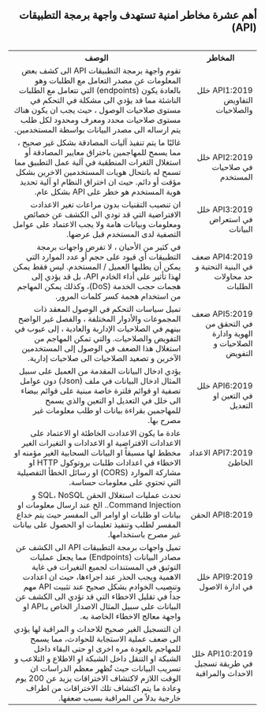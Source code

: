 <h2 dir='rtl' align='right'>  أهم عشرة مخاطر امنية تستهدف واجهة برمجة التطبيقات (API) </h2>

  <table dir='rtl' align="right">
  <tr>
    <th>المخاطر </th>
    <th> الوصف </th>
    <tr>
    <td>  API1:2019 خلل التفاويض والصلاحيات  </td> 
    <td> تقوم واجهة برمجة التطبيقات API الى كشف بعض المعلومات عن مصدر التعامل مع الطلبات وهو بالعادة يكون (endpoints) التي تتعامل مع الطلبات الناشئة مما قد يؤدي الى مشكلة في التحكم في مستوى صلاحيات الوصول ، حيث يجب ان يكون هناك مستوى صلاحيات محدد ومعرف ومحدود لكل طلب يتم ارساله الى مصدر البيانات بواسطة المستخدمين. </td>   
 </tr>  
   <tr>    
           <td>  API2:2019 خلل في صلاحيات المستخدم  </td> 
    <td> غالبًا ما يتم تنفيذ آليات المصادقة بشكل غير صحيح ، مما يسمح للمهاجمين باختراق معايير المصادقة أو استغلال الثغرات المنطقية في آلية عمل التطبيق مما تسمح له بانتحال  هويات المستخدمين الاخرين بشكل مؤقت أو دائم. حيث ان اختراق النظام او آلية تحديد هوية المستخدم هو خطر على  API بشكل عام. </td>   
 </tr>  
   <tr>    
           <td> API3:2019  خلل في استعراض البيانات </td> 
    <td> ان تنصيب التقنيات بدون مراعات تغير الاعدادت الافتراضية التي قد تودي الى الكشف عن خصائص ومعلومات وبيانات هامة ولا يجب الاعتماد على عوامل التصفية لدى المستخدم قبل عرضها. </td>   
 </tr>  
   <tr>    
           <td> API4:2019  ضعف في البنية التحتية و حد محاولات الطلبات </td> 
    <td> في كثير من الأحيان ، لا تفرض واجهات برمجة التطبيقات أي قيود على حجم أو عدد الموارد التي يمكن أن يطلبها العميل / المستخدم. ليس فقط يمكن لهذا تأثير على أداء الخادم API،  بل قد  يؤدي إلى هجمات حجب الخدمة (DoS)، وكذلك يمكن المهاجم من استخدام هجمة كسر كلمات المرور. </td>   
 </tr>  
   <tr>    
           <td> API5:2019 ضعف في التحقق من الهوية وادارة الصلاحيات و التفويض </td> 
    <td> تميل سياسات التحكم في الوصول المعقد ذات المجموعات والأدوار المختلفة ، والفصل غير الواضح بينهم في الصلاحيات الإدارية والعادية ، إلى عيوب في التفويض والصلاحيات. والتي تمكن المهاجم من استغلال هذا الضعف في الوصول إلى المستخدمين الآخرين و تصعيد الصلاحيات الى صلاحيات إدارية. </td>   
 </tr>  
   <tr>    
           <td> API6:2019  خلل في التعين او التعديل </td> 
    <td> يؤدي ادخال البيانات المقدمة من العميل على سبيل المثال ادخال البيانات في ملف (Json) دون عوامل تصفية او قوائم فلترة خاصة مبنية على قوائم بيضاء الى خلل في التعديل او التعين والذي يسمح للمهاجمين بقراءة بيانات او طلب معلومات غير مصرح بها.
 </td>   
 </tr>  
   <tr>    
           <td> API7:2019 الاعداد الخاطئ  </td> 
    <td> عادة ما يكون الاعدادت الخاطئة او الاعتماد على الاعدادات الافتراضية او الاعدادات و التغيرات الغير مخطط لها مسبقاً او البيانات السحابية الغير مؤمنه او الاخطاء في اعدادات طلبات بروتوكول HTTP او مشاركة الموارد  (CORS) او رسائل الخطأ التفصيلية التي تحتوي على معلومات حساسة. </td>   
 </tr>  
   <tr>    
           <td> API8:2019  الحقن </td> 
    <td> تحدث عمليات استغلال الحقن SQL، NoSQL و Command Injection.. الخ عند ارسال معلومات او بيانات او طلبات او اوامر الى المفسر حيث يتم خداع المفسر لطلب وتنفيذ تعليمات او الحصول على بيانات غير مصرح باستخدامها. </td>   
 </tr>  
   <tr>    
           <td> API9:2019  خلل في ادارة الاصول </td> 
    <td> تميل واجهات برمجة التطبيقات API الى الكشف عن مصادر البيانات (Endpoints) مما يجعل عمليات التوثيق في المستندات لجميع التغيرات في غاية الاهمية ويجب الحذر عند اجراءها، حيث ان اعدادت  وتنصيب الخوادم بشكل صحيح عند تثبيت API مهم جداً في تقليل الاخطاء التي قد تؤدي الى الكشف عن البيانات على سبيل المثال الاصدار الخاص بـAPI او واجهة معالج الاخطاء الخاصة به. </td>   
 </tr>  
   <tr>    
           <td>  API10:2019  خلل في طريقة تسجيل الاحداث والمراقبة  </td> 
    <td> ان التسجيل الغير صحيح  للاحداث و المراقبة لها يؤدي الى ضعف عملية الاستجابة للحوادث، مما يسمح للمهاجم بالعودة مره اخرى او حتى البقاء داخل الشبكة او التنقل داخل الشبكة او الاطلاع و التلاعب و تسريب البيانات حيث تٌظهر معظم الدراسات ان الوقت اللازم لاكتشاف الاختراقات يزيد عن 200 يوم وعادة ما يتم اكتشاف تلك الاختراقات من اطراف خارجية بدلاً من المراقبة بسبب ضعفها. </td>   
 </tr>  
   <tr>


